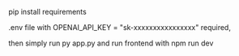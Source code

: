 pip install requirements

.env file with OPENAI_API_KEY = "sk-xxxxxxxxxxxxxxxx" required,

then simply run py app.py and run frontend with npm run dev
